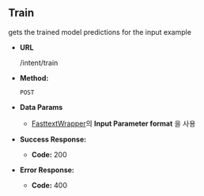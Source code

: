 **Train**
----
  gets the trained model predictions for the input example

* **URL**

  /intent/train

* **Method:**

  `POST`

* **Data Params**

  * [FasttextWrapper](../../../FasttextWrapper.md)의 **Input Parameter format** 을 사용


* **Success Response:**
  
  * **Code:** 200 <br />
        
 
* **Error Response:**

  * **Code:** 400 <br />

